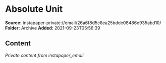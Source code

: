 # Absolute Unit

**Source:** instapaper-private://email/26a6f8d5c8ea25bdde08486e935abd10/
**Folder:** Archive
**Added:** 2021-09-23T05:56:39




## Content
*Private content from instapaper_email*
